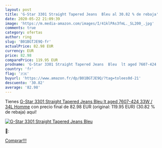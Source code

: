 ```yaml
---
layout: post
title: 'G-Star 3301 Straight Tapered Jeans  Bleu al 30.82 % de rebaja'
date: 2020-05-22 21:09:39
image: 'https://m.media-amazon.com/images/I/41klPAs3fmL._SL200_.jpg'
comments: true
category: ofertas
author: ring
slug: 'B01BGTJE9Q-fr'
actualPrice: 82.98 EUR
currency: EUR
price: 82.98
comparePrice: 119.95 EUR
prodname: 'G-Star 3301 Straight Tapered Jeans  Bleu  lt aged 7607-424   33W / 34L Homme'
country: 'fr'
flag: '🇫🇷'
buyurl: 'https://www.amazon.fr/dp/B01BGTJE9Q/?tag=tolees0d-21'
descuento: '30.82'
average: '82.98'
---
```


Tienes [G-Star 3301 Straight Tapered Jeans  Bleu  lt aged 7607-424   33W / 34L Homme](https://www.amazon.fr/dp/B01BGTJE9Q/?tag=tolees0d-21) con precio final de  82.98 EUR (original: 119.95 EUR) (30.82 %  de rebaja) aqui!

[![G-Star 3301 Straight Tapered Jeans  Bleu](https://m.media-amazon.com/images/I/41klPAs3fmL._SL200_.jpg)](https://www.amazon.fr/dp/B01BGTJE9Q/?tag=tolees0d-21)

🔎:


[Comprar!!!](https://www.amazon.fr/dp/B01BGTJE9Q/?tag=tolees0d-21)
